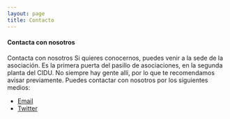 ```yaml
---
layout: page
title: Contacto
---
```


#### Contacta con nosotros

Contacta con nosotros
Si quieres conocernos, puedes venir a la sede de la asociación. Es la primera puerta del pasillo de asociaciones, en la segunda planta del CIDU. No siempre hay gente allí, por lo que te recomendamos avisar previamente.
Puedes contactar con nosotros por los siguientes medios:
* [Email][1]
* [Twitter][2]

[1]: asoc.unia@gmail.com
[2]: https://twitter.com/UNIA_UAL
